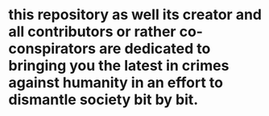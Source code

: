 # this repository as well its creator and all contributors or rather co-conspirators are dedicated to bringing you the latest in crimes against humanity in an effort to dismantle society bit by bit.
